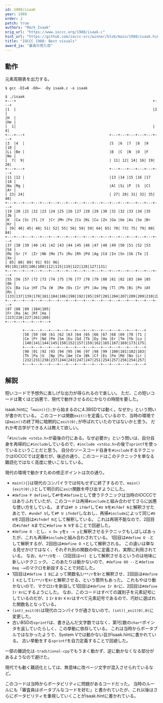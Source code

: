 ```yaml
---
id: 1988/isaak
year: 1988
order: 2
patch: true
authors: "Mark_Isaak"
orig_url: "https://www.ioccc.org/1988/isaak.c"
hint_url: "https://github.com/ioccc-src/winner/blob/main/1988/isaak.hint"
title: "IOCCC 1988: Best visuals"
award_ja: "最高の見た目"
---
```


## 動作

元素周期表を出力する。

```
$ gcc -DI=B -DO=- -Dy isaak.c -o isaak

$ ./isaak
+---+                                                               +---+
|1  |                                                               |2  |
|H  |                                                               |He |
|  1|                                                               |  4|
+---+---+                                       +---+---+---+---+---+---+
|3  |4  |                                       |5  |6  |7  |8  |9  |10 |
|Li |Be |                                       |B  |C  |N  |O  |F  |Ne |
|  7|  9|                                       | 11| 12| 14| 16| 19| 20|
+---+---+                                       +---+---+---+---+---+---+
|11 |12 |                                       |13 |14 |15 |16 |17 |18 |
|Na |Mg |                                       |Al |Si |P  |S  |Cl |Ar |
| 23| 24|                                       | 27| 28| 31| 32| 35| 40|
+---+---+---+---+---+---+---+---+---+---+---+---+---+---+---+---+---+---+
|19 |20 |21 |22 |23 |24 |25 |26 |27 |28 |29 |30 |31 |32 |33 |34 |35 |36 |
|K  |Ca |Sc |Ti |V  |Cr |Mn |Fe |Co |Ni |Cu |Zn |Ga |Ge |As |Se |Br |Kr |
| 39| 40| 45| 48| 51| 52| 55| 56| 59| 59| 64| 65| 70| 73| 75| 79| 80| 84|
+---+---+---+---+---+---+---+---+---+---+---+---+---+---+---+---+---+---+
|37 |38 |39 |40 |41 |42 |43 |44 |45 |46 |47 |48 |49 |50 |51 |52 |53 |54 |
|Rb |Sr |Y  |Zr |Nb |Mo |Tc |Ru |Rh |Pd |Ag |Cd |In |Sn |Sb |Te |I  |Xe |
| 85| 88| 89| 91| 93| 96| 99|101|103|106|108|112|115|119|122|128|127|131|
+---+---+---+---+---+---+---+---+---+---+---+---+---+---+---+---+---+---+
|55 |56 |57 |72 |73 |74 |75 |76 |77 |78 |79 |80 |81 |82 |83 |84 |85 |86 |
|Cs |Ba |La |Hf |Ta |W  |Re |Os |Ir |Pt |Au |Hg |Tl |Pb |Bi |Po |At |Rn |
|133|137|139|178|181|184|186|190|192|195|197|201|204|207|209|209|210|222|
+---+---+---+---+---+---+---+---+---+---+---+---+---+---+---+---+---+---+
|87 |88 |89 |104|105|
|Fr |Ra |Ac |Rf |Ha |
|223|226|227|261|260|
+---+---+---+---+---+

        +---+---+---+---+---+---+---+---+---+---+---+---+---+---+
        |58 |59 |60 |61 |62 |63 |64 |65 |66 |67 |68 |69 |70 |71 |
        |Ce |Pr |Nd |Pm |Sm |Eu |Gd |Tb |Dy |Ho |Er |Tm |Yb |Lu |
        |140|141|144|145|150|152|157|159|162|165|167|169|173|175|
        +---+---+---+---+---+---+---+---+---+---+---+---+---+---+
        |90 |91 |92 |93 |94 |95 |96 |97 |98 |99 |100|101|102|103|
        |Th |Pa |U  |Np |Pu |Am |Cm |Bk |Cf |Es |Fm |Md |No |Lr |
        |232|231|238|237|244|243|247|247|251|254|257|256|254|257|
        +---+---+---+---+---+---+---+---+---+---+---+---+---+---+
```

## 解説

短いコードで予想外に楽しげな出力が得られるので楽しい。
ただ、この短いコードは驚くほど凶悪で、現代で動作させるのにかなりの時間を要した。

isaak.hintに「`main(){};`から始まるのに4.3BSDでは動く。なぜか」という問いが書かれている。
このコードは関数`exit()`を定義しているので、当時の環境では`main()`の終了時に暗黙的に`exit(0);`が呼ばれていたのではないかと思う。
だれか考古学ができる人は教えて欲しい。

「`#include <stdio.h>`が最後の行にある。なぜ必要か」という問いは、自分自身を再帰的に`#include`しているので、`#include <stdio.h>`の後で`sprintf`を使っているということだと思う。
自分のソースコード自身を`#include`するテクニックはIOCCCでは定番だが、後述の通り、このコードはこのテクニックを単なる難読化ではなく高度に使いこなしている。

現代の環境で動かすための修正ポイントは次の通り。

* `main(){}`は現代のコンパイラでは何もせずに終了するので、`main(){exit(0);}`として明示的に`exit`関数を呼び出すようにした。
* `#define P define`して`#P`を`#define`として使うテクニックは当時のIOCCCではありふれていたが、このコードは再帰`#include`と組み合わせてさらに凶悪な使い方をしている。
  まずは`#P U ifdef`して`#U N`を`#ifdef N`と解釈させたあとで、`#undef U`して`#P U ifndef`しなおし、再帰`#include`によって同じ`#U N`を2回目は`#ifndef N`として解釈している。
  これは再現不能なので、2回目の`#ifdef N`までに`#define N N`することで回避した。
* `#define O -`とし、`x O= y`を`x -= y`と解釈させるテクニックもしばしばあったが、これも再帰`#include`と組み合わされている。
  1回目は`#define O -`として解釈するが、2回目は`#define O +`として解釈される。
  この違いは単なる見せかけではなく、それぞれ別の関数の中に定義され、実際に利用されている。
  なお、`O/**/O`を`--`（2回目は`++`）として解釈させるというのは地味に新しいテクニック。
  このあたりは動かないので、`#define OO --`と`#define Oeq -=`のマクロを新設することで対応した。
* 1回目は`#define I B`によって関数名`I/**/r`を`Br`と解釈させ、2回目は`#define I K`として`I/**/r`を`Kr`と解釈させる、という箇所もあった。
  これもやはり動かないので、マクロ`Ir`を新設して1回目は`#define Ir Br`に、2回目は`#define Ir Kr`にするようにした。
  なお、このコードはすべての識別子を元素記号にしているのだが、`I` `Ir` `B` `Br` `K` `Kr`はすべて元素記号であるので、巧妙に選ばれた関数名となっている。
* `(int)_exit(0)`は現代のコンパイラが通さないので、`(int)(_exit(0),0)`に変更した。
* 古いBSDの`sprintf`は、書き込んだ文字数ではなく、第1引数の`char*`ポインタを返していたらしく、この挙動に依存している。
  これは当時からポータブルではなかったようで、System Vでは動かない旨がisaak.hintに書かれている。
  古い挙動をする`sprintf`を自力定義することで回避した。

一部の難読化は`-traditional-cpp`でもうまく動かず、逆に動かなくなる部分があるようなので避けた。

現代でも動く難読化としては、無意味に改ページ文字が混入させられているなど。

このコードは当時からポータビリティに問題があるコードだった。
当時のルールにも「審査員はポータブルなコードを好む」と書かれていたが、これ以後はさらにポータビリティを重視していくことがisaak.hintに書かれている。
